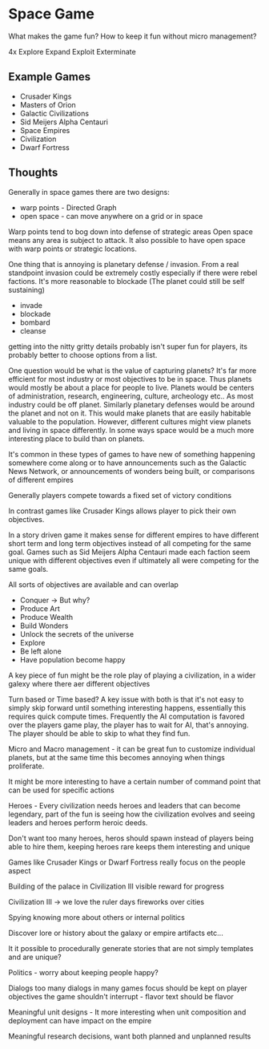 # Space Game

What makes the game fun? How to keep it fun without micro management?



4x
Explore
Expand
Exploit
Exterminate

## Example Games

- Crusader Kings
- Masters of Orion
- Galactic Civilizations
- Sid Meijers Alpha Centauri
- Space Empires
- Civilization
- Dwarf Fortress

## Thoughts

Generally in space games there are two designs:

- warp points - Directed Graph
- open space - can move anywhere on a grid or in space

Warp points tend to bog down into defense of strategic areas
Open space means any area is subject to attack. It also possible to have open space with warp points or strategic locations.

One thing that is annoying is planetary defense / invasion. From a real standpoint invasion could be extremely costly especially if there were rebel factions. It's more reasonable to blockade (The planet could still be self sustaining)

- invade
- blockade
- bombard
- cleanse

getting into the nitty gritty details probably isn't super fun for players, its probably better to choose options from a list.

One question would be what is the value of capturing planets? It's far more efficient for most industry or most objectives to be in space. Thus planets would mostly be about a place for people to live. Planets would be centers of administration, research, engineering, culture, archeology etc.. As most industry could be off planet. Similarly planetary defenses would be around the planet and not on it. This would make planets that are easily habitable valuable to the population. However, different cultures might view planets and living in space differently. In some ways space would be a much more interesting place to build than on planets.


It's common in these types of games to have new of something happening somewhere come along or to have announcements such as the Galactic News Network, or announcements of wonders being built, or comparisons of different empires

Generally players compete towards a fixed set of victory conditions

In contrast games like Crusader Kings allows player to pick their own objectives.

In a story driven game it makes sense for different empires to have different short term and long term objectives instead of all competing for the same goal. Games such as Sid Meijers Alpha Centauri made each faction seem unique with different objectives even if ultimately all were competing for the same goals.

All sorts of objectives are available and can overlap

- Conquer -> But why?
- Produce Art
- Produce Wealth
- Build Wonders
- Unlock the secrets of the universe
- Explore
- Be left alone
- Have population become happy

A key piece of fun might be the role play of playing a civilization, in a wider galexy where there aer different objectives

Turn based or Time based? A key issue with both is that it's not easy to simply skip forward until something interesting happens, essentially this requires quick compute times. Frequently the AI computation is favored over the players game play, the player has to wait for AI, that's annoying. The player should be able to skip to what they find fun.

Micro and Macro management - it can be great fun to customize individual planets, but at the same time this becomes annoying when things proliferate.

It might be more interesting to have a certain number of command point that can be used for specific actions

Heroes - Every civilization needs heroes and leaders that can become legendary, part of the fun is seeing how the civilization evolves and seeing leaders and heroes perform heroic deeds.

Don't want too many heroes, heros should spawn instead of players being able to hire them, keeping heroes rare keeps them interesting and unique

Games like Crusader Kings or Dwarf Fortress really focus on the people aspect 

Building of the palace in Civilization III visible reward for progress

Civilization III -> we love the ruler days fireworks over cities

Spying knowing more about others or internal politics

Discover lore or history about the galaxy or empire artifacts etc...

It it possible to procedurally generate stories that are not simply templates and are unique?

Politics - worry about keeping people happy?

Dialogs too many dialogs in many games focus should be kept on player objectives the game shouldn't interrupt - flavor text should be flavor

Meaningful unit designs - It more interesting when unit composition and deployment can have impact on the empire



Meaningful research decisions, want both planned and unplanned results



